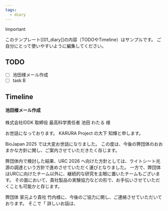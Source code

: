 ```yaml
---
tags:
  - diary
---
```

> [!IMPORTANT]
> このテンプレート[[01_diary]]の内容（TODOやTimeline）はサンプルです。
> ご自分にとって使いやすいように編集してください。

## TODO
- [ ] 池田様メール作成
- [ ] task B

## Timeline
#### 池田様メール作成
株式会社IDDK
取締役 最高科学責任者
池田 わたる 様

お世話になっております。
KARURA Project の大下 知輝と申します。

BioJapan 2025 では大変お世話になりました。
この度は、今後の弊団体のおおまかな方針に関し、ご案内させていただきたく存じます。

弊団体内で検討した結果、URC 2026 へ向けた方針としては、ライトシート光源の調達という方針で進めさせていただく運びとなりました。
一方で、弊団体はURCに向けたチーム以外に、継続的な研究を主眼に置いたチームもございます。
その面において、貴社製品の実験協力などの形で、お手伝いさせていただくことも可能かと存じます。

弊団体 家元より貴社 竹内様に、今後のご協力に関し、ご連絡させていただいております。
そこで「
詳しいお話は、
